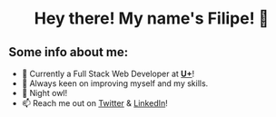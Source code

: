 <h1 align="center"> Hey there! My name's Filipe! 👋 </h1>

## Some info about me:

- 🔭 Currently a Full Stack Web Developer at [**U+**](https://u.plus/)!
- 🌱 Always keen on improving myself and my skills.
- 🦉 Night owl!
- 📫 Reach me out on [Twitter](https://twitter.com/Filipe__Freire) & [LinkedIn](https://www.linkedin.com/in/filiperpfreire/)!
